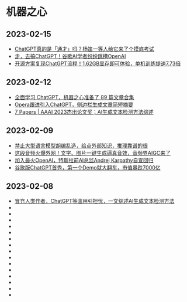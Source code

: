 # 机器之心
## 2023-02-15
* [ChatGPT真的是「通才」吗？杨笛一等人给它来了个摸底考试](https://mp.weixin.qq.com/s/I2HP16_W2yNV7iUiZ0frvw)
* [走，去搞ChatGPT！谷歌AI学者纷纷跳槽OpenAI](https://mp.weixin.qq.com/s/lx7_EwUNOIi7EpwbkBTOMg)
* [开源方案复现ChatGPT流程！1.62GB显存即可体验，单机训练提速7.73倍](https://mp.weixin.qq.com/s/j8gvD_4ViRE4WQaQlcnmrQ)
## 2023-02-12
* [全面学习 ChatGPT，机器之心准备了 89 篇文章合集](https://mp.weixin.qq.com/s/Q7MxzgY_8nLjhwxGtQwLlg)
* [Opera跟进引入ChatGPT，侧边栏生成文章简短摘要](https://mp.weixin.qq.com/s/eY_dJfPtYpjarUvNm2ocQg)
* [7 Papers | AAAI 2023杰出论文奖；AI生成文本检测方法综述](https://mp.weixin.qq.com/s/l0QEDEVOtJBAUSKHZlw4uQ)
## 2023-02-09
* [禁止大型语言模型胡编乱造，给点外部知识，推理靠谱的很](https://mp.weixin.qq.com/s/3_vnvI0-jkLvBr0iyR9tKg)
* [这段音频火爆外网！文字、图片一键生成逼真音效，音频界AIGC来了](https://mp.weixin.qq.com/s/fphIJ13RWRIgGNTwYO06bw)
* [加入最火OpenAI，特斯拉前AI总监Andrej Karpathy自宣回归](https://mp.weixin.qq.com/s/S5Q9BWD90-_UqLP81iFttA)
* [谷歌版ChatGPT首秀，第一个Demo就大翻车，市值暴跌7000亿](https://mp.weixin.qq.com/s/1mkAlJbtYCmQcz_mV9cdoA)
## 2023-02-08
* [冒充人类作者，ChatGPT等滥用引担忧，一文综述AI生成文本检测方法](https://mp.weixin.qq.com/s/FcEscGHEaZpq7deUVZln7g)
* []()
* []()[]()
* []()
* []()
* []()
* []()
* []()
* []()
* []()
* []()
* []()
* []()
* []()
* []()
* []()














